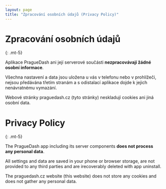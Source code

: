 ```yaml
---
layout: page
title: "Zpracování osobních údajů (Privacy Policy)"
---
```


# Zpracování osobních údajů
{: .mt-5}

Aplikace PragueDash ani její serverové součásti **nezpracovávají žádné osobní informace**.

Všechna nastavení a data jsou uložena u vás v telefonu nebo v prohlížeči, nejsou předávána třetím stranám a s odistalací aplikace dojde k jejich nenávratnému vymazání.

Webové stránky praguedash.cz (tyto stránky) neskladují cookies ani jiná osobní data.

# Privacy Policy
{: .mt-5}

The PragueDash app including its server components **does not process any personal data**.

All settings and data are saved in your phone or browser storage, are not provided to any third parties and are irecoverably deleted with app uninstall.

The praguedash.cz website (this website) does not store any cookies and does not gather any personal data.
